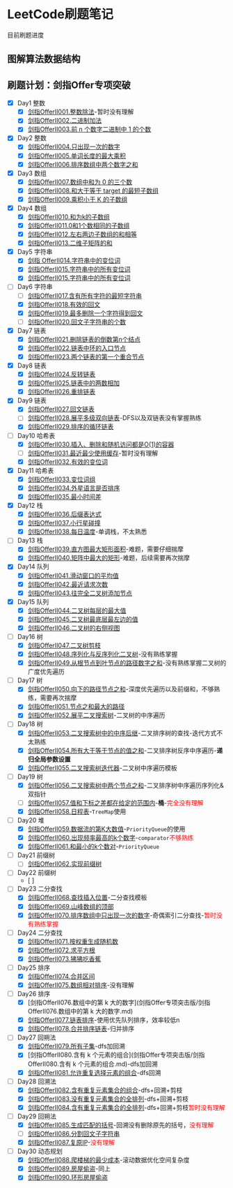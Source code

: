 # LeetCode刷题笔记

目前刷题进度

## 图解算法数据结构



## 刷题计划：剑指Offer专项突破

- [x] Day1 整数
  - [x] [剑指OfferII001.整数除法](剑指Offer专项突击版/剑指OfferII001.整数除法.md)-暂时没有理解
  - [x] [剑指OfferII002.二进制加法](剑指Offer专项突击版/剑指OfferII002.二进制加法.md)
  - [x] [剑指OfferII003.前 n 个数字二进制中 1 的个数](剑指Offer专项突击版/剑指OfferII003.前n个数字二进制中1的个数.md)
- [x] Day2 整数
  - [x] [剑指OfferII004.只出现一次的数字](剑指Offer专项突击版/剑指OfferII004.只出现一次的数字.md)
  - [x] [剑指OfferII005.单词长度的最大乘积](剑指Offer专项突击版/剑指OfferII005.单词长度的最大乘积.md)
  - [x] [剑指OfferII006.排序数组中两个数字之和](剑指Offer专项突击版/剑指OfferII006.排序数组中两个数字之和.md)
- [x] Day3 数组
  - [x] [剑指OfferII007.数组中和为 0 的三个数](剑指Offer专项突击版/剑指OfferII007.数组中和为0的三个数.md)
  - [x] [剑指OfferII008.和大于等于 target 的最短子数组](剑指Offer专项突击版/剑指OfferII008.和大于等于target的最短子数组.md)
  - [x] [剑指OfferII009.乘积小于 K 的子数组](剑指Offer专项突击版/剑指OfferII009.乘积小于K的子数组.md)
- [x] Day4 数组
  - [x] [剑指OfferII010.和为k的子数组](剑指Offer专项突击版/剑指OfferII010.和为k的子数组.md)
  - [x] [剑指OfferII011.0和1个数相同的子数组](剑指Offer专项突击版/剑指OfferII011.0和1个数相同的子数组.md)
  - [x] [剑指OfferII012.左右两边子数组的和相等](剑指Offer专项突击版/剑指OfferII012.左右两边子数组的和相等.md)
  - [x] [剑指OfferII013.二维子矩阵的和](剑指Offer专项突击版/剑指OfferII013.二维子矩阵的和.md)
- [x] Day5 字符串
  - [x] [剑指 OfferII014.字符串中的变位词](剑指Offer专项突击版/剑指OfferII014.字符串中的变位词.md)
  - [x] [剑指OfferII015.字符串中的所有变位词](剑指Offer专项突击版/剑指OfferII015.字符串中的所有变位词.md)
  - [x] [剑指OfferII015.字符串中的所有变位词](剑指Offer专项突击版/剑指OfferII015.字符串中的所有变位词.md)
- [ ] Day6 字符串
  - [ ] [剑指OfferII017.含有所有字符的最短字符串](剑指Offer专项突击版/剑指OfferII017.含有所有字符的最短字符串.md)
  - [x] [剑指OfferII018.有效的回文](剑指Offer专项突击版/剑指OfferII018.有效的回文.md)
  - [x] [剑指OfferII019.最多删除一个字符得到回文](剑指Offer专项突击版/剑指OfferII019.最多删除一个字符得到回文.md)
  - [ ] [剑指OfferII020.回文子字符串的个数](剑指Offer专项突击版/剑指OfferII020.回文子字符串的个数.md)
- [x] Day7 链表
  - [x] [剑指OfferII021.删除链表的倒数第n个结点](剑指Offer专项突击版/剑指OfferII021.删除链表的倒数第n个结点.md)
  - [x] [剑指OfferII022.链表中环的入口节点](剑指Offer专项突击版/剑指OfferII022.链表中环的入口节点.md)
  - [x] [剑指OfferII023.两个链表的第一个重合节点](剑指Offer专项突击版/剑指OfferII023.两个链表的第一个重合节点.md)
- [x] Day8 链表
  - [x] [剑指OfferII024.反转链表](剑指Offer专项突击版/剑指OfferII024.反转链表.md)
  - [x] [剑指OfferII025.链表中的两数相加](剑指Offer专项突击版/剑指OfferII025.链表中的两数相加.md)
  - [x] [剑指OfferII026.重排链表](剑指Offer专项突击版/剑指OfferII026.重排链表.md)
- [x] Day9 链表
  - [x] [剑指OfferII027.回文链表](剑指Offer专项突击版/剑指OfferII027.回文链表.md)
  - [ ] [剑指OfferII028.展平多级双向链表](剑指Offer专项突击版/剑指OfferII028.展平多级双向链表.md)-DFS以及双链表没有掌握熟练
  - [x] [剑指OfferII029.排序的循环链表](剑指Offer专项突击版/剑指OfferII029.排序的循环链表.md)
- [ ] Day10 哈希表
  - [x] [剑指OfferII030.插入、删除和随机访问都是O(1)的容器](剑指Offer专项突击版/剑指OfferII030.插入、删除和随机访问都是O(1)的容器.md)
  - [ ] [剑指OfferII031.最近最少使用缓存](剑指Offer专项突击版/剑指OfferII031.最近最少使用缓存.md)-暂时没有理解
  - [x] [剑指OfferII032.有效的变位词](剑指Offer专项突击版/剑指OfferII032.有效的变位词.md)
- [x] Day11 哈希表
  - [x] [剑指OfferII033.变位词组](剑指Offer专项突击版/剑指OfferII033.变位词组.md)
  - [x] [剑指OfferII034.外星语言是否排序](剑指Offer专项突击版/剑指OfferII034.外星语言是否排序.md)
  - [x] [剑指OfferII035.最小时间差](剑指Offer专项突击版/剑指OfferII035.最小时间差.md)
- [x] Day12 栈
  - [x] [剑指OfferII036.后缀表达式](剑指Offer专项突击版/剑指OfferII036.后缀表达式.md)
  - [x] [剑指OfferII037.小行星碰撞](剑指Offer专项突击版/剑指OfferII037.小行星碰撞.md)
  - [x] [剑指OfferII038.每日温度](剑指Offer专项突击版/剑指OfferII038.每日温度.md)-单调栈，不太熟悉
- [ ] Day13 栈
  - [x] [剑指OfferII039.直方图最大矩形面积](剑指Offer专项突击版/剑指OfferII039.直方图最大矩形面积.md)-难题，需要仔细揣摩
  - [x] [剑指OfferII040.矩阵中最大的矩形](剑指Offer专项突击版/剑指OfferII040.矩阵中最大的矩形.md)-难题，后续需要再次揣摩
- [x] Day14 队列
  - [x] [剑指OfferII041.滑动窗口的平均值](剑指Offer专项突击版/剑指OfferII041.滑动窗口的平均值.md)
  - [x] [剑指OfferII042.最近请求次数](剑指Offer专项突击版/剑指OfferII042.最近请求次数.md)
  - [x] [剑指OfferII043.往完全二叉树添加节点](剑指Offer专项突击版/剑指OfferII043.往完全二叉树添加节点.md)
- [x] Day15 队列
  - [x] [剑指OfferII044.二叉树每层的最大值](剑指Offer专项突击版/剑指OfferII044.二叉树每层的最大值.md)
  - [x] [剑指OfferII045.二叉树最底层最左边的值](剑指Offer专项突击版/剑指OfferII045.二叉树最底层最左边的值.md)
  - [x] [剑指OfferII046.二叉树的右侧视图](剑指Offer专项突击版/剑指OfferII046.二叉树的右侧视图.md)
- [ ] Day16 树
  - [x]  [剑指OfferII047.二叉树剪枝](剑指Offer专项突击版/剑指OfferII047.二叉树剪枝.md)
  - [x]  [剑指OfferII048.序列化与反序列化二叉树](剑指Offer专项突击版/剑指OfferII048.序列化与反序列化二叉树.md)-没有熟练掌握
  - [x]  [剑指OfferII049.从根节点到叶节点的路径数字之和](剑指Offer专项突击版/剑指OfferII049.从根节点到叶节点的路径数字之和.md)-没有熟练掌握二叉树的广度优先遍历
- [ ] Day17 树
  - [x] [剑指OfferII050.向下的路径节点之和](剑指Offer专项突击版/剑指OfferII050.向下的路径节点之和.md)-深度优先遍历以及前缀和，不够熟练，需要再次揣摩
  - [x] [剑指OfferII051.节点之和最大的路径](剑指Offer专项突击版/剑指OfferII051.节点之和最大的路径.md)
  - [x] [剑指OfferII052.展平二叉搜索树](剑指Offer专项突击版/剑指OfferII052.展平二叉搜索树.md)-二叉树的中序遍历
- [ ] Day18 树
  - [x] [剑指OfferII053.二叉搜索树中的中序后继](剑指Offer专项突击版/剑指OfferII053.二叉搜索树中的中序后继.md)-二叉排序树的查找-迭代方式不太熟练
  - [x] [剑指OfferII054.所有大于等于节点的值之和](剑指Offer专项突击版/剑指OfferII054.所有大于等于节点的值之和.md)-二叉排序树反序中序遍历-**递归全局参数设置**
  - [x] [剑指OfferII055.二叉搜索树迭代器](剑指Offer专项突击版/剑指OfferII055.二叉搜索树迭代器.md)-二叉树中序遍历模板
- [ ] Day19 树
  - [x] [剑指OfferII056.二叉搜索树中两个节点之和](剑指Offer专项突击版/剑指OfferII056.二叉搜索树中两个节点之和.md)-二叉排序树中序遍历序列化&双指针
  - [ ] [剑指OfferII057.值和下标之差都在给定的范围内](剑指Offer专项突击版/剑指OfferII057.值和下标之差都在给定的范围内.md)-**桶**-<font color="red">完全没有理解</font>
  - [x] [剑指OfferII058.日程表](剑指Offer专项突击版/剑指OfferII058.日程表.md)-`TreeMap`使用
- [ ] Day20 堆
  - [x] [剑指OfferII059.数据流的第K大数值](剑指Offer专项突击版/剑指OfferII059.数据流的第K大数值.md)-`PriorityQueue`的使用
  - [x] [剑指OfferII060.出现频率最高的k个数字](剑指Offer专项突击版/剑指OfferII060.出现频率最高的k个数字.md)-`comparator`<font color="red">不够熟练</font>
  - [x] [剑指OfferII061.和最小的k个数对](剑指Offer专项突击版/剑指OfferII061.和最小的k个数对.md)-`PriorityQueue`
- [ ] Day21 前缀树
  - [ ] [剑指OfferII062.实现前缀树](剑指Offer专项突击版/剑指OfferII062.实现前缀树.md)
- [ ] Day22 前缀树
  - [ ] 
- [ ] Day23 二分查找
  - [x] [剑指OfferII068.查找插入位置](剑指Offer专项突击版/剑指OfferII068.查找插入位置.md)-二分查找模板
  - [x] [剑指OfferII069.山峰数组的顶部](剑指Offer专项突击版/剑指OfferII069.山峰数组的顶部.md)
  - [x] [剑指OfferII070.排序数组中只出现一次的数字](剑指Offer专项突击版/剑指OfferII070.排序数组中只出现一次的数字.md)-奇偶索引二分查找-<font color="red">暂时没有熟练掌握</font>
- [ ] Day24 二分查找
  - [x] [剑指OfferII071.按权重生成随机数](剑指Offer专项突击版/剑指OfferII071.按权重生成随机数.md)
  - [x] [剑指OfferII072.求平方根](剑指Offer专项突击版/剑指OfferII072.求平方根.md)
  - [x] [剑指OfferII073.狒狒吃香蕉](剑指Offer专项突击版/剑指OfferII073.狒狒吃香蕉.md)
- [ ] Day25 排序
  - [x] [剑指OfferII074.合并区间](剑指Offer专项突击版/剑指OfferII074.合并区间.md)
  - [x] [剑指OfferII075.数组相对排序](剑指Offer专项突击版/剑指OfferII075.数组相对排序.md)-没有理解
- [ ] Day26 排序
  - [x] [剑指OfferII076.数组中的第 k 大的数字](剑指Offer专项突击版/剑指OfferII076.数组中的第 k 大的数字.md)
  - [x] [剑指OfferII077.链表排序](剑指Offer专项突击版/剑指OfferII077.链表排序.md)-使用优先队列排序，效率较低n
  - [x] [剑指OfferII078.合并排序链表](剑指Offer专项突击版/剑指OfferII078.合并排序链表.md)-归并排序
- [ ] Day27 回朔法
  - [x] [剑指OfferII079.所有子集](剑指Offer专项突击版/剑指OfferII079.所有子集.md)-dfs加回溯
  - [x] [剑指OfferII080.含有 k 个元素的组合](剑指Offer专项突击版/剑指OfferII080.含有 k 个元素的组合.md)-dfs加回溯
  - [x] [剑指OfferII081.允许重复选择元素的组合](剑指Offer专项突击版/剑指OfferII081.允许重复选择元素的组合.md)-dfs回溯
- [ ] Day28 回溯法
  - [x] [剑指OfferII082.含有重复元素集合的组合](剑指Offer专项突击版/剑指OfferII082.含有重复元素集合的组合.md)-dfs+回溯+剪枝
  - [x] [剑指OfferII083.没有重复元素集合的全排列](剑指Offer专项突击版/剑指OfferII083.没有重复元素集合的全排列.md)-dfs+回溯+剪枝
  - [x] [剑指OfferII084.含有重复元素集合的全排列](剑指Offer专项突击版/剑指OfferII084.含有重复元素集合的全排列.md)-dfs+回溯+剪枝<font color="red">暂时没有理解</font>
- [ ] Day29 回朔法
  - [x] [剑指OfferII085.生成匹配的括号](剑指Offer专项突击版/剑指OfferII085.生成匹配的括号.md)-回溯没有删除原先的括号，<font color="red">没有理解</font>
  - [ ] [剑指OfferII086.分割回文子字符串](剑指Offer专项突击版/剑指OfferII086.分割回文子字符串.md)
  - [x] [剑指OfferII087.复原IP](剑指Offer专项突击版/剑指OfferII087.复原IP.md)-<font color="red">没有理解</font>
- [ ] Day30 动态规划
  - [x] [剑指OfferII088.爬楼梯的最少成本](剑指Offer专项突击版/剑指OfferII088.爬楼梯的最少成本.md)-滚动数据优化空间复杂度
  - [x] [剑指OfferII089.房屋偷盗](剑指Offer专项突击版/剑指OfferII089.房屋偷盗.md)-同上
  - [x] [剑指OfferII090.环形房屋偷盗](剑指Offer专项突击版/剑指OfferII090.环形房屋偷盗.md)